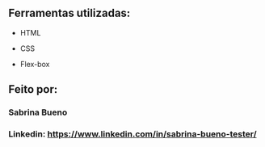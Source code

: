 
## Ferramentas utilizadas:

* HTML

* CSS

* Flex-box

## Feito por:

### Sabrina Bueno

### Linkedin: https://www.linkedin.com/in/sabrina-bueno-tester/

```


